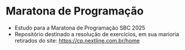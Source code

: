 # Maratona de Programação
- Estudo para a Maratona de Programação SBC 2025
- Repositório destinado a resolução de exercicios, em sua marioria retirados do site: https://cp.nextline.com.br/home
